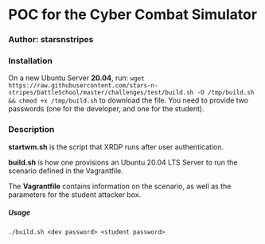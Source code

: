 # POC for the Cyber Combat Simulator 
### Author: starsnstripes

### Installation
On a new Ubuntu Server **20.04**, run: 
`wget https://raw.githubusercontent.com/stars-n-stripes/battleSchool/master/challenges/test/build.sh -O /tmp/build.sh && chmod +x /tmp/build.sh`
to download the file. You need to provide two passwords (one for the developer, and one for the student).

### Description

**startwm.sh** is the script that XRDP runs after user authentication.

**build.sh** is how one provisions an Ubuntu 20.04 LTS Server to run the scenario defined in the Vagrantfile.

The **Vagrantfile** contains information on the scenario, as well as the parameters for the student attacker box.

##### Usage
`./build.sh <dev password> <student password>`
